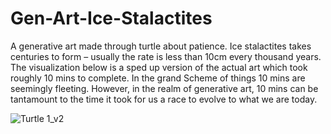 # Gen-Art-Ice-Stalactites

A generative art made through turtle about patience. Ice stalactites takes centuries to form – usually the rate is less than 10cm every thousand years. The visualization below is a sped up version of the actual art which took roughly 10 mins to complete. In the grand Scheme of things 10 mins are seemingly fleeting. However, in the realm of generative art, 10 mins can be tantamount to the time it took for us a race to evolve to what we are today.


![Turtle 1_v2](https://user-images.githubusercontent.com/64707681/189496366-40a54778-72e3-4941-a56d-ac087dd6a971.gif)
